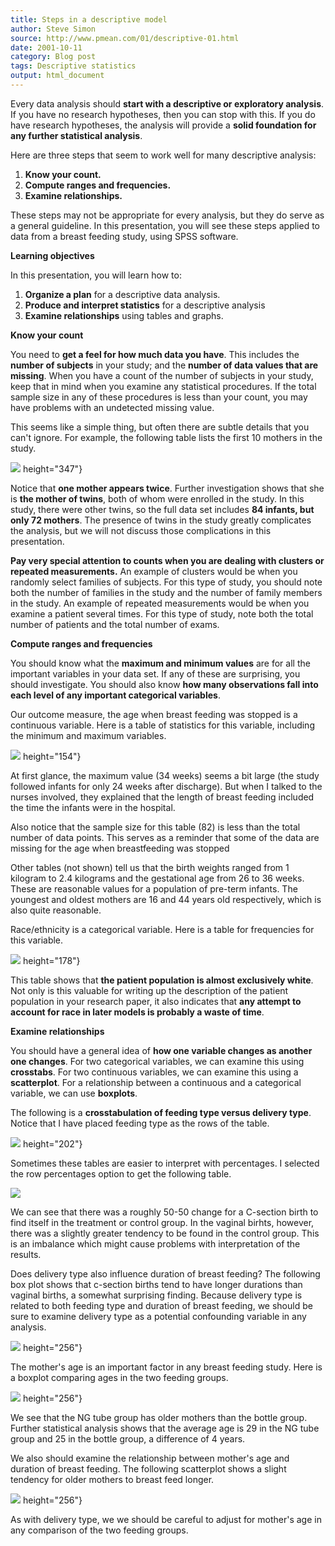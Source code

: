 ```yaml
---
title: Steps in a descriptive model
author: Steve Simon
source: http://www.pmean.com/01/descriptive-01.html
date: 2001-10-11
category: Blog post
tags: Descriptive statistics
output: html_document
---
```


Every data analysis should **start with a descriptive or exploratory
analysis**. If you have no research hypotheses, then you can stop with
this. If you do have research hypotheses, the analysis will provide a
**solid foundation for any further statistical analysis**.

<!---More--->

Here are three steps that seem to work well for many descriptive
analysis:

1.  **Know your count.**
2.  **Compute ranges and frequencies.**
3.  **Examine relationships.**

These steps may not be appropriate for every analysis, but they do serve
as a general guideline. In this presentation, you will see these steps
applied to data from a breast feeding study, using SPSS software.

**Learning objectives**

In this presentation, you will learn how to:

1.  **Organize a plan** for a descriptive data analysis.
2.  **Produce and interpret statistics** for a descriptive analysis
3.  **Examine relationships** using tables and graphs.

**Know your count**

You need to **get a feel for how much data you have**. This includes the
**number of subjects** in your study; and the **number of data values
that are missing**. When you have a count of the number of subjects in
your study, keep that in mind when you examine any statistical
procedures. If the total sample size in any of these procedures is less
than your count, you may have problems with an undetected missing value.

This seems like a simple thing, but often there are subtle details that
you can't ignore. For example, the following table lists the first 10
mothers in the study.

![](http://www.pmean.com/images/01/descriptive-0101.gif)
height="347"}

Notice that **one mother appears twice**. Further investigation shows
that she is **the mother of twins**, both of whom were enrolled in the
study. In this study, there were other twins, so the full data set
includes **84 infants, but only 72 mothers**. The presence of twins in
the study greatly complicates the analysis, but we will not discuss
those complications in this presentation.

**Pay very special attention to counts when you are dealing with
clusters or repeated measurements.** An example of clusters would be
when you randomly select families of subjects. For this type of study,
you should note both the number of families in the study and the number
of family members in the study. An example of repeated measurements
would be when you examine a patient several times. For this type of
study, note both the total number of patients and the total number of
exams.

**Compute ranges and frequencies**

You should know what the **maximum and minimum values** are for all the
important variables in your data set. If any of these are surprising,
you should investigate. You should also know **how many observations
fall into each level of any important categorical variables**.

Our outcome measure, the age when breast feeding was stopped is a
continuous variable. Here is a table of statistics for this variable,
including the minimum and maximum variables.

![](http://www.pmean.com/images/01/descriptive-0102.gif)
height="154"}

At first glance, the maximum value (34 weeks) seems a bit large (the
study followed infants for only 24 weeks after discharge). But when I
talked to the nurses involved, they explained that the length of breast
feeding included the time the infants were in the hospital.

Also notice that the sample size for this table (82) is less than the
total number of data points. This serves as a reminder that some of the
data are missing for the age when breastfeeding was stopped

Other tables (not shown) tell us that the birth weights ranged from 1
kilogram to 2.4 kilograms and the gestational age from 26 to 36 weeks.
These are reasonable values for a population of pre-term infants. The
youngest and oldest mothers are 16 and 44 years old respectively, which
is also quite reasonable.

Race/ethnicity is a categorical variable. Here is a table for
frequencies for this variable.

![](http://www.pmean.com/images/01/descriptive-0103.gif)
height="178"}

This table shows that **the patient population is almost exclusively
white**. Not only is this valuable for writing up the description of the
patient population in your research paper, it also indicates that **any
attempt to account for race in later models is probably a waste of
time**.

**Examine relationships**

You should have a general idea of **how one variable changes as another
one changes**. For two categorical variables, we can examine this using
**crosstabs**. For two continuous variables, we can examine this using a
**scatterplot**. For a relationship between a continuous and a
categorical variable, we can use **boxplots**.

The following is a **crosstabulation of feeding type versus delivery
type**. Notice that I have placed feeding type as the rows of the table.

![](http://www.pmean.com/images/01/descriptive-0104.gif)
height="202"}

Sometimes these tables are easier to interpret with percentages. I
selected the row percentages option to get the following table.

![](http://www.pmean.com/images/01/descriptive-0105.gif)

We can see that there was a roughly 50-50 change for a C-section birth
to find itself in the treatment or control group. In the vaginal birhts,
however, there was a slightly greater tendency to be found in the
control group. This is an imbalance which might cause problems with
interpretation of the results.

Does delivery type also influence duration of breast feeding? The
following box plot shows that c-section births tend to have longer
durations than vaginal births, a somewhat surprising finding. Because
delivery type is related to both feeding type and duration of breast
feeding, we should be sure to examine delivery type as a potential
confounding variable in any analysis.

![](http://www.pmean.com/images/01/descriptive-0106.gif)
height="256"}

The mother's age is an important factor in any breast feeding study.
Here is a boxplot comparing ages in the two feeding groups.

![](http://www.pmean.com/images/01/descriptive-0107.gif)
height="256"}

We see that the NG tube group has older mothers than the bottle group.
Further statistical analysis shows that the average age is 29 in the NG
tube group and 25 in the bottle group, a difference of 4 years.

We also should examine the relationship between mother's age and
duration of breast feeding. The following scatterplot shows a slight
tendency for older mothers to breast feed longer.

![](http://www.pmean.com/images/01/descriptive-0108.gif)
height="256"}

As with delivery type, we we should be careful to adjust for mother's
age in any comparison of the two feeding groups.
